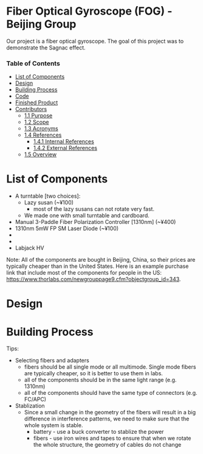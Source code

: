 # Fiber Optical Gyroscope (FOG) - Beijing Group
Our project is a fiber optical gyroscope. The goal of this project was to demonstrate the Sagnac effect.

### Table of Contents


- [List of Components](#1-list-of-components)
- [Design](#2-design)
- [Building Process](#3-building-process)
- [Code](#4-code)
- [Finished Product](#5-finished-project)
- [Contributors](#6-contributors)
  * [1.1 Purpose](#11-purpose)
  * [1.2 Scope](#12-scope)
  * [1.3 Acronyms](#13-acronyms)
  * [1.4 References](#14-references)
    + [1.4.1 Internal References](#141-internal-references)
    + [1.4.2 External References](#142-external-references)
  * [1.5 Overview](#15-overview)

# List of Components

- A turntable [two choices]:
  * Lazy susan (~¥100)
    + most of the lazy susans can not rotate very fast.
  * We made one with small turntable and cardboard.
- Manual 3-Paddle Fiber Polarization Controller [1310nm] (~¥400)
- 1310nm 5mW FP SM Laser Diode (~¥100)
- 
- 
- Labjack HV

Note:
All of the components are bought in Beijing, China, so their prices are typically cheaper than in the United States. Here is an example purchase link that include most of the components for people in the US: https://www.thorlabs.com/newgrouppage9.cfm?objectgroup_id=343.

# Design


# Building Process
Tips:
  - Selecting fibers and adapters
    * fibers should be all single mode or all multimode. Single mode fibers are typically cheaper, so it is better to use them in labs.
    * all of the components should be in the same light range (e.g. 1310nm)
    * all of the components should have the same type of connectors (e.g. FC/APC)
  - Stablization
    * Since a small change in the geometry of the fibers will result in a big difference in interference patterns, we need to make sure that the whole system is stable.
      + battery - use a buck converter to stablize the power
      + fibers - use iron wires and tapes to ensure that when we rotate the whole structure, the geometry of cables do not change
